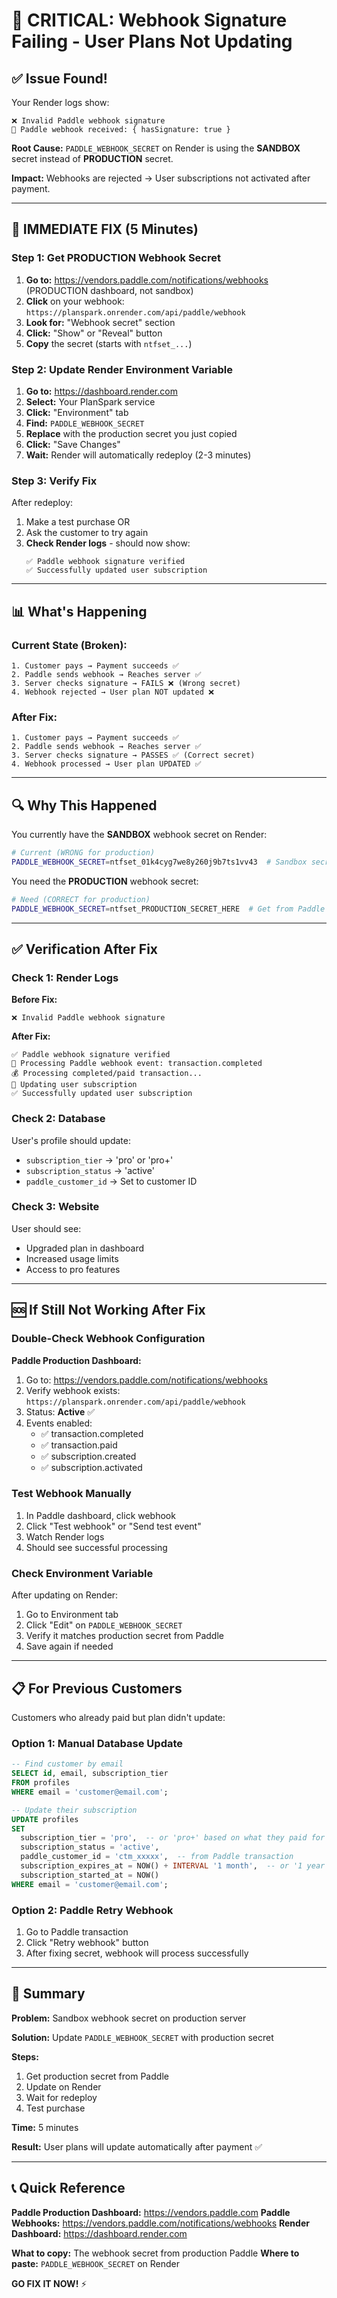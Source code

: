 # 🚨 CRITICAL: Webhook Signature Failing - User Plans Not Updating

## ✅ Issue Found!

Your Render logs show:
```
❌ Invalid Paddle webhook signature
🎣 Paddle webhook received: { hasSignature: true }
```

**Root Cause:** `PADDLE_WEBHOOK_SECRET` on Render is using the **SANDBOX** secret instead of **PRODUCTION** secret.

**Impact:** Webhooks are rejected → User subscriptions not activated after payment.

---

## 🚀 IMMEDIATE FIX (5 Minutes)

### Step 1: Get PRODUCTION Webhook Secret

1. **Go to:** https://vendors.paddle.com/notifications/webhooks (PRODUCTION dashboard, not sandbox)
2. **Click** on your webhook: `https://planspark.onrender.com/api/paddle/webhook`
3. **Look for:** "Webhook secret" section
4. **Click:** "Show" or "Reveal" button
5. **Copy** the secret (starts with `ntfset_...`)

### Step 2: Update Render Environment Variable

1. **Go to:** https://dashboard.render.com
2. **Select:** Your PlanSpark service
3. **Click:** "Environment" tab
4. **Find:** `PADDLE_WEBHOOK_SECRET`
5. **Replace** with the production secret you just copied
6. **Click:** "Save Changes"
7. **Wait:** Render will automatically redeploy (2-3 minutes)

### Step 3: Verify Fix

After redeploy:
1. Make a test purchase OR
2. Ask the customer to try again
3. **Check Render logs** - should now show:
   ```
   ✅ Paddle webhook signature verified
   ✅ Successfully updated user subscription
   ```

---

## 📊 What's Happening

### Current State (Broken):
```
1. Customer pays → Payment succeeds ✅
2. Paddle sends webhook → Reaches server ✅
3. Server checks signature → FAILS ❌ (Wrong secret)
4. Webhook rejected → User plan NOT updated ❌
```

### After Fix:
```
1. Customer pays → Payment succeeds ✅
2. Paddle sends webhook → Reaches server ✅
3. Server checks signature → PASSES ✅ (Correct secret)
4. Webhook processed → User plan UPDATED ✅
```

---

## 🔍 Why This Happened

You currently have the **SANDBOX** webhook secret on Render:
```bash
# Current (WRONG for production)
PADDLE_WEBHOOK_SECRET=ntfset_01k4cyg7we8y260j9b7ts1vv43  # Sandbox secret
```

You need the **PRODUCTION** webhook secret:
```bash
# Need (CORRECT for production)
PADDLE_WEBHOOK_SECRET=ntfset_PRODUCTION_SECRET_HERE  # Get from Paddle production
```

---

## ✅ Verification After Fix

### Check 1: Render Logs

**Before Fix:**
```
❌ Invalid Paddle webhook signature
```

**After Fix:**
```
✅ Paddle webhook signature verified
🎯 Processing Paddle webhook event: transaction.completed
💰 Processing completed/paid transaction...
🔄 Updating user subscription
✅ Successfully updated user subscription
```

### Check 2: Database

User's profile should update:
- `subscription_tier` → 'pro' or 'pro+'
- `subscription_status` → 'active'
- `paddle_customer_id` → Set to customer ID

### Check 3: Website

User should see:
- Upgraded plan in dashboard
- Increased usage limits
- Access to pro features

---

## 🆘 If Still Not Working After Fix

### Double-Check Webhook Configuration

**Paddle Production Dashboard:**
1. Go to: https://vendors.paddle.com/notifications/webhooks
2. Verify webhook exists: `https://planspark.onrender.com/api/paddle/webhook`
3. Status: **Active** ✅
4. Events enabled:
   - ✅ transaction.completed
   - ✅ transaction.paid
   - ✅ subscription.created
   - ✅ subscription.activated

### Test Webhook Manually

1. In Paddle dashboard, click webhook
2. Click "Test webhook" or "Send test event"
3. Watch Render logs
4. Should see successful processing

### Check Environment Variable

After updating on Render:
1. Go to Environment tab
2. Click "Edit" on `PADDLE_WEBHOOK_SECRET`
3. Verify it matches production secret from Paddle
4. Save again if needed

---

## 📋 For Previous Customers

Customers who already paid but plan didn't update:

### Option 1: Manual Database Update

```sql
-- Find customer by email
SELECT id, email, subscription_tier 
FROM profiles 
WHERE email = 'customer@email.com';

-- Update their subscription
UPDATE profiles 
SET 
  subscription_tier = 'pro',  -- or 'pro+' based on what they paid for
  subscription_status = 'active',
  paddle_customer_id = 'ctm_xxxxx',  -- from Paddle transaction
  subscription_expires_at = NOW() + INTERVAL '1 month',  -- or '1 year'
  subscription_started_at = NOW()
WHERE email = 'customer@email.com';
```

### Option 2: Paddle Retry Webhook

1. Go to Paddle transaction
2. Click "Retry webhook" button
3. After fixing secret, webhook will process successfully

---

## 🎯 Summary

**Problem:** Sandbox webhook secret on production server

**Solution:** Update `PADDLE_WEBHOOK_SECRET` with production secret

**Steps:**
1. Get production secret from Paddle
2. Update on Render
3. Wait for redeploy
4. Test purchase

**Time:** 5 minutes

**Result:** User plans will update automatically after payment ✅

---

## 📞 Quick Reference

**Paddle Production Dashboard:** https://vendors.paddle.com
**Paddle Webhooks:** https://vendors.paddle.com/notifications/webhooks
**Render Dashboard:** https://dashboard.render.com

**What to copy:** The webhook secret from production Paddle
**Where to paste:** `PADDLE_WEBHOOK_SECRET` on Render

**GO FIX IT NOW!** ⚡
